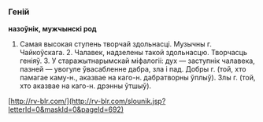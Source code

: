 ### Геній
**назоўнік, мужчынскі род**

1. Самая высокая ступень творчай здольнасці. Музычны г. Чайкоўскага. 2. Чалавек, надзелены такой здольнасцю. Творчасць геніяў. 3. У старажытнарымскай міфалогіі: дух — заступнік чалавека, пазней — увогуле ўвасабленне дабра, зла і пад. Добры г. (той, хто памагае каму-н., аказвае на каго-н. дабратворны ўплыў). Злы г. (той, хто аказвае на каго-н. дрэнны ўтшыў).

<a rel="author">[http://rv-blr.com/](http://rv-blr.com/slounik.jsp?letterId=0&maskId=0&pageId=692)</a>
